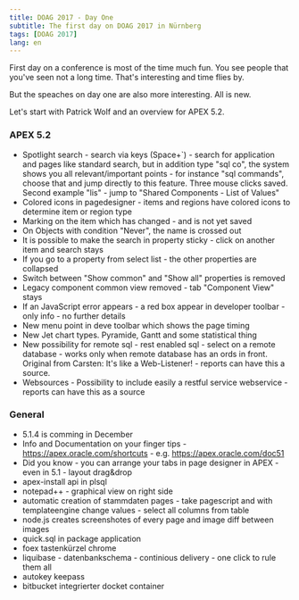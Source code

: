 ```yaml
---
title: DOAG 2017 - Day One
subtitle: The first day on DOAG 2017 in Nürnberg
tags: [DOAG 2017]
lang: en
---
```


First day on a conference is most of the time much fun. You see people that you've seen not a long time. That's interesting and time flies by.

But the speaches on day one are also more interesting. All is new.

Let's start with Patrick Wolf and an overview for APEX 5.2.

### APEX 5.2

- Spotlight search - search via keys (Space+`) - search for application and pages like standard search, but in addition type "sql co", the system shows you all relevant/important points - for instance "sql commands", choose that and jump directly to this feature. Three mouse clicks saved. Second example "lis" - jump to "Shared Components - List of Values"
- Colored icons in pagedesigner - items and regions have colored icons to determine item or region type
- Marking on the item which has changed - and is not yet saved
- On Objects with condition "Never", the name is crossed out
- It is possible to make the search in property sticky - click on another item and search stays
- If you go to a property from select list - the other properties are collapsed
- Switch between "Show common" and "Show all" properties is removed
- Legacy component common view removed - tab "Component View" stays
- If an JavaScript error appears - a red box appear in developer toolbar - only info - no further details
- New menu point in deve toolbar which shows the page timing
- New Jet chart types. Pyramide, Gantt and some statistical thing
- New possibility for remote sql - rest enabled sql - select on a remote database - works only when remote database has an ords in front. Original from Carsten: It's like a Web-Listener! - reports can have this a source.
- Websources - Possibility to include easily a restful service webservice - reports can have this as a source

### General

- 5.1.4 is comming in December
- Info and Documentation on your finger tips - 
https://apex.oracle.com/shortcuts - e.g. https://apex.oracle.com/doc51
- Did you know - you can arrange your tabs in page designer in APEX - even in 5.1 - layout drag&drop
- apex-install api in plsql
- notepad++ - graphical view on right side
- automatic creation of stammdaten pages - take pagescript and with templateengine change values - select all columns from table
- node.js creates screenshotes of every page and image diff between images
- quick.sql in package application
- foex tastenkürzel chrome
- liquibase - datenbankschema - continious delivery - one click to rule them all
- autokey keepass
- bitbucket integrierter docket container
